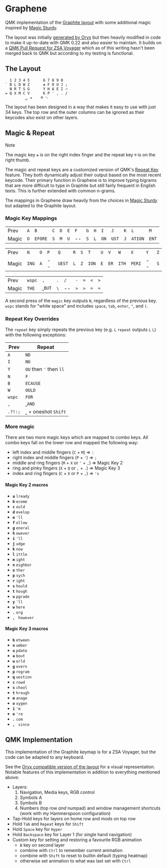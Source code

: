 # Graphene

QMK implementation of the [Graphite layout](https://github.com/rdavison/graphite-layout) with some additional magic inspired by [Magic Sturdy](https://github.com/Ikcelaks/keyboard_layouts/blob/main/magic_sturdy/magic_sturdy.md).

The layout was initially [generated by Oryx](https://configure.zsa.io/voyager/layouts/vr7YO) but then heavily modified in code to make it up-to-date with QMK 0.22 and also easier to maintain. It builds on a [QMK Pull Request for ZSA Voyager](https://github.com/qmk/qmk_firmware/pull/22181) which as of this writing hasn't been merged back to QMK but according to my testing is functional.

## The Layout

```
  1 2 3 4 5      6 7 8 9 0
` B L D W Z      ❖ F O U J ;
  N R T S G      Y H A E I ⏎
= Q X M C V      K P ' , . /
         ␣ ⇥    ® ␈
```

The layout has been designed in a way that makes it easy to use with just 34 keys. The top row and the outer columns can be ignored as their keycodes also exist on other layers.

## Magic & Repeat

> [!NOTE]
> The magic key `❖` is on the right index finger and the repeat key `®` is on the right thumb.

The magic and repeat keys are a customized version of QMK's [Repeat Key](https://docs.qmk.fm/#/feature_repeat_key) feature. They both dynamically adjust their output based on the most recent keycode. Their primary function in Graphene is to improve typing bigrams that are more difficult to type in Graphite but still fairly frequent in English texts. This is further extended with common n-grams.

The mappings in Graphene draw heavily from the choices in [Magic Sturdy](https://github.com/Ikcelaks/keyboard_layouts/blob/main/magic_sturdy/magic_sturdy.md) but adapted to the Graphite layout.

### Magic Key Mappings

|     |     |     |     |     |     |     |     |     |     |     |     |     |     |
| --- | --- | --- | --- | --- | --- | --- | --- | --- | --- | --- | --- | --- | --- |
| Prev  | `A` | `B`      | `C` | `D` | `E` | `F` | `G` | `H` | `I`  | `J`   | `K` | `L`     | `M`   |
| Magic | `O` | `EFORE`  | `S` | `M` | `U` | --  | `S` | `L` | `ON` | `UST` | `J` | `ATION` | `ENT` |


|     |     |     |     |     |     |     |     |     |     |     |     |     |     |
| --- | --- | --- | --- | --- | --- | --- | --- | --- | --- | --- | --- | --- | --- |
| Prev  | `N`   | `O` | `P` | `Q`    | `R` | `S` | `T`   | `U` | `V`  | `W`   | `X`    | `Y` | `Z` |
| Magic | `ING` | `A` | --  | `UEST` | `L` | `Z` | `ION` | `E` | `ER` | `ITH` | `PERI` | --  | `S` |

|     |     |     |     |     |     |     |     |     |
| --- | --- | --- | --- | --- | --- | --- | --- | --- |
| Prev  | `wspc` | `,`    | `.` | `/` | `-` | `=` | `<` | `>` |
| Magic | `THE`  | `⎵BUT` | `\` | --  | `>` | `>` | `=` | `=` |

A second press of the `magic` key outputs `N`, regardless of the previous key. `wspc` stands for "white space" and includes `space`, `tab`, `enter`, `"`, and `(`.

### Repeat Key Overrides

The `repeat` key simply repeats the previous key (e.g. `L` `repeat` outputs `L` `L`) with the following exceptions:

| Prev | Repeat |
| --- | --- |
| `A` | `ND` |
| `I` | `NG` |
| `Y` | `OU` then `'` then `ll` |
| `N` | `F` |
| `B` | `ECAUSE` |
| `W` | `OULD` |
| `wspc` | `FOR` |
| `,` | `⎵AND` |
| `.?!:;` | `⎵` + oneshot `Shift` |

### More magic

There are two more magic keys which are mapped to combo keys. All combo keys fall on the lower row and mapped the following way:

* left index and middle fingers (`C` + `M`) => `:`
* right index and middle fingers (`P` + `'`) => `;`
* middle and ring fingers (`M` + `X` or `'` + `,`) => Magic Key 2
* ring and pinky fingers (`X` + `Q` or `,` + `.`) => Magic Key 3
* index and ring fingers (`C` + `X` or `P` + `,`) => `'s`

#### Magic Key 2 macros

* **`a`** `lready`
* **`b`** `ecome`
* **`c`** `ould`
* **`d`** `evelop`
* **`e`** `'ll`
* **`f`** `ollow`
* **`g`** `eneral`
* **`h`** `owever`
* **`i`** `'ll`
* **`j`** `udge`
* **`k`** `now`
* **`l`** `ittle`
* **`m`** `ight`
* **`n`** `eighbor`
* **`o`** `ther`
* **`p`** `sych`
* **`r`** `ight`
* **`s`** `hould`
* **`t`** `hough`
* **`u`** `pgrade`
* **`y`** `'ll`
* **`w`** `here`
* **`.`** `org`
* **`,`** ` however`

#### Magic Key 3 macros

* **`b`** `etween`
* **`n`** `umber`
* **`u`** `pdate`
* **`a`** `bout`
* **`w`** `orld`
* **`g`** `overn`
* **`p`** `rogram`
* **`q`** `uestion`
* **`c`** `rowd`
* **`s`** `chool`
* **`t`** `hrough`
* **`m`** `anage`
* **`o`** `xygen`
* **`i`** `'m`
* **`e`** `'re`
* **`.`** `com`
* **`,`** ` since`

## QMK Implementation

This implementation of the Graphite keymap is for a ZSA Voyager, but the code can be adapted to any keyboard.

See the [Oryx compatible version of the layout](https://configure.zsa.io/voyager/layouts/vr7YO) for a visual representation. Notable features of this implementation in addition to everything mentioned above:

* Layers:
  1. Navigation, Media keys, RGB control
  2. Symbols A
  3. Symbols B
  4. Numbers (top row _and_ numpad) and window management shortcuts (work with my Hammerspoon configuration)
* Tap-Hold keys for layers on home row and mods on top row
* Hold `Tab` and `Repeat` keys for `Shift`
* Hold `Space` key for `Hyper`
* Hold `Backspace` key for Layer 1 (for single hand navigation)
* Custom key for setting and restoring a favourite RGB animation
  * `B` key on second layer
  * combine with `Ctrl` to remember current animation
  * combine with `Shift` to reset to builtin default (typing heatmap)
  * otherwise set animation to what was last set with `Ctrl`
